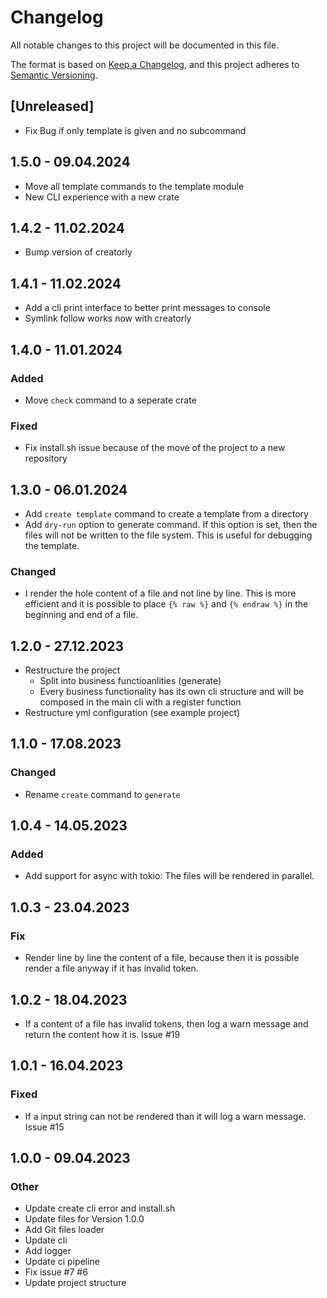 # Changelog
All notable changes to this project will be documented in this file.

The format is based on [Keep a Changelog](https://keepachangelog.com/en/1.0.0/),
and this project adheres to [Semantic Versioning](https://semver.org/spec/v2.0.0.html).

## [Unreleased]

* Fix Bug if only template is given and no subcommand

## 1.5.0 - 09.04.2024

* Move all template commands to the template module
* New CLI experience with a new crate

## 1.4.2 - 11.02.2024

* Bump version of creatorly

## 1.4.1 - 11.02.2024

* Add a cli print interface to better print messages to console
* Symlink follow works now with creatorly

## 1.4.0 - 11.01.2024

### Added

* Move `check` command to a seperate crate 

### Fixed

* Fix install.sh issue because of the move of the project to a new repository

## 1.3.0 - 06.01.2024

* Add `create template` command to create a template from a directory
* Add `dry-run` option to generate command. If this option is set, then the files will not be written to the file system. This is useful for debugging the template.

### Changed

* I render the hole content of a file and not line by line. This is more efficient and it is possible to place `{% raw %}` and `{% endraw %}` in the beginning and end of a file.

## 1.2.0 - 27.12.2023

* Restructure the project
    * Split into business functioanlities (generate)
    * Every business functionality has its own cli structure and will be composed in the main cli with a register function
* Restructure yml configuration (see example project)

## 1.1.0 - 17.08.2023

### Changed

* Rename `create` command to `generate`

## 1.0.4 - 14.05.2023

### Added

* Add support for async with tokio: The files will be rendered in parallel.

## 1.0.3 - 23.04.2023

### Fix

* Render line by line the content of a file, because then it is possible render a file anyway if it has invalid token.

## 1.0.2 - 18.04.2023

* If a content of a file has invalid tokens, then log a warn message and return the content how it is. Issue #19

## 1.0.1 - 16.04.2023

### Fixed

* If a input string can not be rendered than it will log a warn message. Issue #15

## 1.0.0 - 09.04.2023

### Other
- Update create cli error and install.sh
- Update files for Version 1.0.0
- Add Git files loader
- Update cli
- Add logger
- Update ci pipeline
- Fix issue #7 #6
- Update project structure
